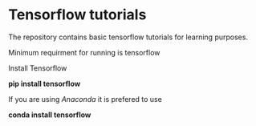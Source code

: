 # Tensorflow tutorials  

The repository contains basic tensorflow tutorials for learning purposes.

Minimum requirment for running is tensorflow

Install Tensorflow  

__pip install tensorflow__

If you are using _Anaconda_ it is prefered to use 

__conda install tensorflow__

